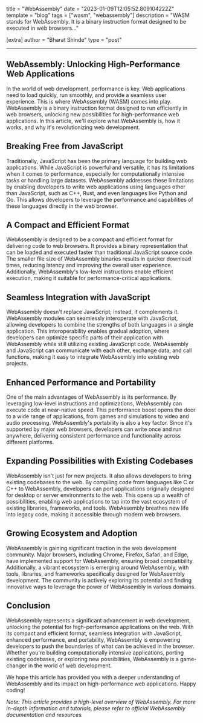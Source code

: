 title = "WebAssembly"
date = "2023-01-09T12:05:52.809104222Z"
template = "blog"
tags = ["wasm", "webassembly"]
description = "WASM stands for WebAssembly. It is a binary instruction format designed to be executed in web browsers..."

[extra]
author = "Bharat Shinde"
type = "post"

---

## WebAssembly: Unlocking High-Performance Web Applications

In the world of web development, performance is key. Web applications need to load quickly, run smoothly, and provide a seamless user experience. This is where WebAssembly (WASM) comes into play. WebAssembly is a binary instruction format designed to run efficiently in web browsers, unlocking new possibilities for high-performance web applications. In this article, we'll explore what WebAssembly is, how it works, and why it's revolutionizing web development.

## Breaking Free from JavaScript

Traditionally, JavaScript has been the primary language for building web applications. While JavaScript is powerful and versatile, it has its limitations when it comes to performance, especially for computationally intensive tasks or handling large datasets. WebAssembly addresses these limitations by enabling developers to write web applications using languages other than JavaScript, such as C++, Rust, and even languages like Python and Go. This allows developers to leverage the performance and capabilities of these languages directly in the web browser.

## A Compact and Efficient Format

WebAssembly is designed to be a compact and efficient format for delivering code to web browsers. It provides a binary representation that can be loaded and executed faster than traditional JavaScript source code. The smaller file size of WebAssembly binaries results in quicker download times, reducing latency and improving the overall user experience. Additionally, WebAssembly's low-level instructions enable efficient execution, making it suitable for performance-critical applications.

## Seamless Integration with JavaScript

WebAssembly doesn't replace JavaScript; instead, it complements it. WebAssembly modules can seamlessly interoperate with JavaScript, allowing developers to combine the strengths of both languages in a single application. This interoperability enables gradual adoption, where developers can optimize specific parts of their application with WebAssembly while still utilizing existing JavaScript code. WebAssembly and JavaScript can communicate with each other, exchange data, and call functions, making it easy to integrate WebAssembly into existing web projects.

## Enhanced Performance and Portability

One of the main advantages of WebAssembly is its performance. By leveraging low-level instructions and optimizations, WebAssembly can execute code at near-native speed. This performance boost opens the door to a wide range of applications, from games and simulations to video and audio processing. WebAssembly's portability is also a key factor. Since it's supported by major web browsers, developers can write once and run anywhere, delivering consistent performance and functionality across different platforms.

## Expanding Possibilities with Existing Codebases

WebAssembly isn't just for new projects. It also allows developers to bring existing codebases to the web. By compiling code from languages like C or C++ to WebAssembly, developers can port applications originally designed for desktop or server environments to the web. This opens up a wealth of possibilities, enabling web applications to tap into the vast ecosystem of existing libraries, frameworks, and tools. WebAssembly breathes new life into legacy code, making it accessible through modern web browsers.

## Growing Ecosystem and Adoption

WebAssembly is gaining significant traction in the web development community. Major browsers, including Chrome, Firefox, Safari, and Edge, have implemented support for WebAssembly, ensuring broad compatibility. Additionally, a vibrant ecosystem is emerging around WebAssembly, with tools, libraries, and frameworks specifically designed for WebAssembly development. The community is actively exploring its potential and finding innovative ways to leverage the power of WebAssembly in various domains.

## Conclusion

WebAssembly represents a significant advancement in web development, unlocking the potential for high-performance applications on the web. With its compact and efficient format, seamless integration with JavaScript, enhanced performance, and portability, WebAssembly is empowering developers to push the boundaries of what can be achieved in the browser. Whether you're building computationally intensive applications, porting existing codebases, or exploring new possibilities, WebAssembly is a game-changer in the world of web development.

We hope this article has provided you with a deeper understanding of WebAssembly and its impact on high-performance web applications. Happy coding!

*Note: This article provides a high-level overview of WebAssembly. For more in-depth information and tutorials, please refer to official WebAssembly documentation and resources.*

<!-- Ideally, for SEO there should be an image after the first paragraph or two

## WebAssembly  -->
